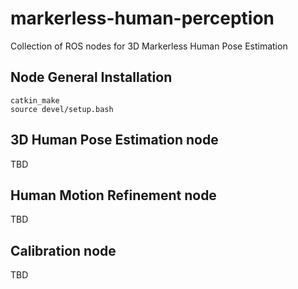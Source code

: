 # markerless-human-perception
Collection of ROS nodes for 3D Markerless Human Pose Estimation 

## Node General Installation

```
catkin_make
source devel/setup.bash
```

## 3D Human Pose Estimation node
TBD

## Human Motion Refinement node
TBD

## Calibration node
TBD